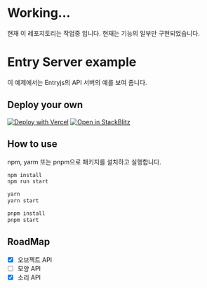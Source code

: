 # Working...

현재 이 레포지토리는 작업중 입니다. 현재는 기능의 일부만 구현되었습니다.

# Entry Server example

이 예제에서는 Entryjs의 API 서버의 예를 보여 줍니다.

## Deploy your own

[![Deploy with Vercel](https://vercel.com/button)](https://vercel.com/new/clone?repository-url=https://github.com/entrylabs/example/tree/main/server&project-name=entryjs-server&repository-name=entryjs-server)
[![Open in StackBlitz](https://developer.stackblitz.com/img/open_in_stackblitz.svg)](https://stackblitz.com/github/entrylabs/example/tree/main/server)

## How to use

npm, yarm 또는 pnpm으로 패키지를 설치하고 실행합니다.

```bash
npm install
npm run start
```

```bash
yarn
yarn start
```

```bash
pnpm install
pnpm start
```

## RoadMap

-   [x] 오브젝트 API
-   [ ] 모양 API
-   [x] 소리 API
